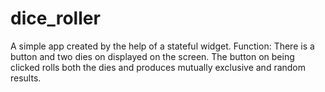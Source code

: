 # dice_roller

A simple app created by the help of a stateful widget.
Function: There is a button and two dies on displayed on the screen.
          The button on being clicked rolls both the dies and produces 
          mutually exclusive and random results.
